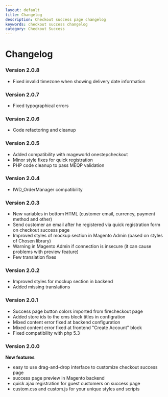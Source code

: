 ```yaml
---
layout: default
title: Changelog
description: Checkout success page changelog
keywords: checkout success changelog
category: Checkout Success
---
```


# Changelog

### Version 2.0.8

 -  Fixed invalid timezone when showing delivery date information

### Version 2.0.7

 -  Fixed typographical errors

### Version 2.0.6

 -  Code refactoring and cleanup

### Version 2.0.5

 -  Added compatibility with mageworld onestepcheckout
 -  Minor style fixes for quick registration
 -  PHP code cleanup to pass MEQP validation

### Version 2.0.4

 -  IWD_OrderManager compatibility

### Version 2.0.3

 -  New variables in bottom HTML (customer email, currency, payment method and
    other)
 -  Send customer an email after he registered via quick registration form on
    checkout success page
 -  Improved styles of mockup section in Magento Admin (based on styles of
    Chosen library)
 -  Warning in Magento Admin if connection is insecure (it can cause problems
    with preview feature)
 -  Few translation fixes

### Version 2.0.2

 -  Improved styles for mockup section in backend
 -  Added missing translations

### Version 2.0.1

 -  Success page button colors imported from firecheckout page
 -  Added store ids to the cms block titles in configration
 -  Mixed content error fixed at backend configuration
 -  Mixed content error fixed at frontend "Create Account" block
 -  Fixed compatibility with php 5.3

### Version 2.0.0

**New features**

 -  easy to use drag-and-drop interface to customize checkout success page
 -  success page preview in Magento backend
 -  quick ajax registration for guest customers on success page
 -  custom.css and custom.js for your unique styles and scripts

